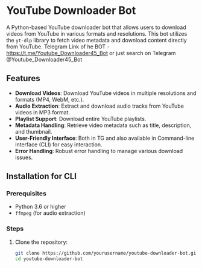 # YouTube Downloader Bot

A Python-based YouTube downloader bot that allows users to download videos from YouTube in various formats and resolutions. This bot utilizes the `yt-dlp` library to fetch video metadata and download content directly from YouTube.
Telegram Link of he BOT - https://t.me/Youtube_Downloader45_Bot
or just search on Telegram @Youtube_Downloader45_Bot

## Features

- **Download Videos**: Download YouTube videos in multiple resolutions and formats (MP4, WebM, etc.).
- **Audio Extraction**: Extract and download audio tracks from YouTube videos in MP3 format.
- **Playlist Support**: Download entire YouTube playlists.
- **Metadata Handling**: Retrieve video metadata such as title, description, and thumbnail.
- **User-Friendly Interface**: Both in TG and also available in Command-line interface (CLI) for easy interaction.
- **Error Handling**: Robust error handling to manage various download issues.

## Installation for CLI

### Prerequisites

- Python 3.6 or higher
- `ffmpeg` (for audio extraction)

### Steps

1. Clone the repository:
   ```sh
   git clone https://github.com/yourusername/youtube-downloader-bot.git
   cd youtube-downloader-bot

